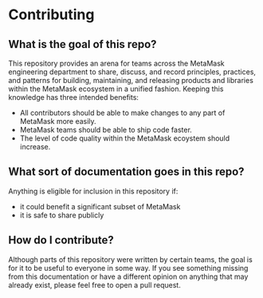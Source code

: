 # Contributing

## What is the goal of this repo?

This repository provides an arena for teams across the MetaMask engineering department to share, discuss, and record principles, practices, and patterns for building, maintaining, and releasing products and libraries within the MetaMask ecosystem in a unified fashion. Keeping this knowledge has three intended benefits:

- All contributors should be able to make changes to any part of MetaMask more easily.
- MetaMask teams should be able to ship code faster.
- The level of code quality within the MetaMask ecoystem should increase.

## What sort of documentation goes in this repo?

Anything is eligible for inclusion in this repository if:

- it could benefit a significant subset of MetaMask
- it is safe to share publicly

## How do I contribute?

Although parts of this repository were written by certain teams, the goal is for it to be useful to everyone in some way. If you see something missing from this documentation or have a different opinion on anything that may already exist, please feel free to open a pull request.
